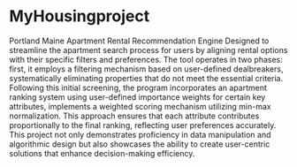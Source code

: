 # MyHousingproject
Portland Maine Apartment Rental Recommendation Engine
Designed to streamline the apartment search process for users by aligning rental options with their specific filters and preferences. The tool operates in two phases: first, it employs a filtering mechanism based on user-defined dealbreakers, systematically eliminating properties that do not meet the essential criteria. Following this initial screening, the program incorporates an apartment ranking system using user-defined importance weights for certain key attributes, implements a weighted scoring mechanism utilizing min-max normalization. This approach ensures that each attribute contributes proportionally to the final ranking, reflecting user preferences accurately. This project not only demonstrates proficiency in data manipulation and algorithmic design but also showcases the ability to create user-centric solutions that enhance decision-making efficiency.
